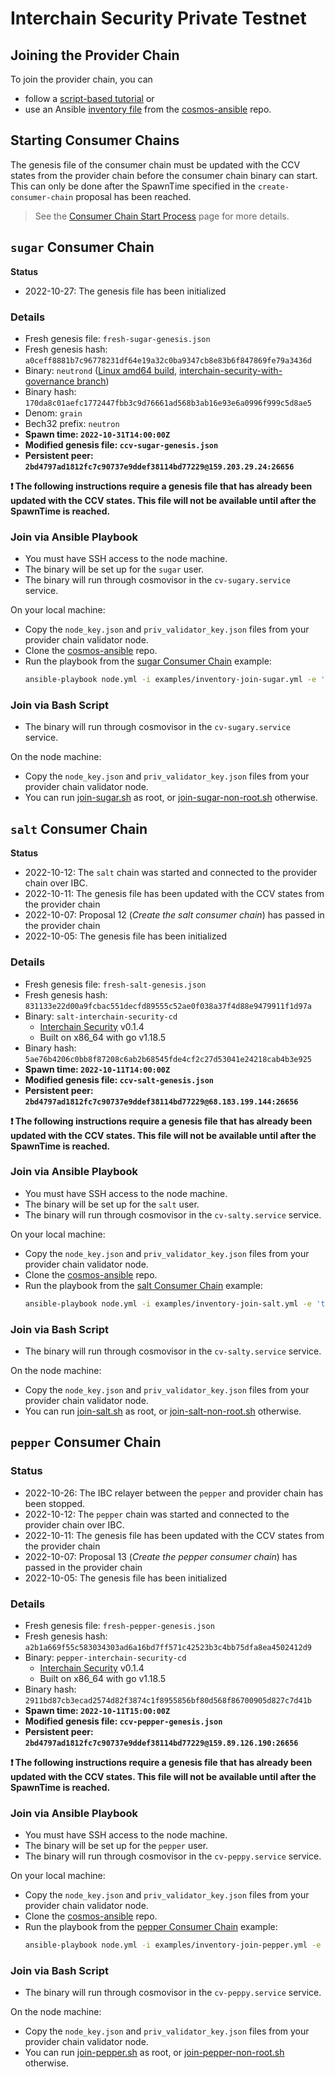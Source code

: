 # Interchain Security Private Testnet

## Joining the Provider Chain

To join the provider chain, you can
- follow a [script-based tutorial](https://github.com/sainoe/ICS-testnet/blob/main/join-testnet-tutorial.md) or
- use an Ansible [inventory file](https://github.com/hyphacoop/cosmos-ansible/tree/main/examples#provider-chain) from the [cosmos-ansible](https://github.com/hyphacoop/cosmos-ansible) repo.

## Starting Consumer Chains

The genesis file of the consumer chain must be updated with the CCV states from the provider chain before the consumer chain binary can start. This can only be done after the SpawnTime specified in the `create-consumer-chain` proposal has been reached.

> See the [Consumer Chain Start Process](/docs/Consumer-Chain-Start-Process.md) page for more details.

## `sugar` Consumer Chain

**Status**

* 2022-10-27: The genesis file has been initialized

### Details

* Fresh genesis file: `fresh-sugar-genesis.json`
* Fresh genesis hash: `a0ceff8881b7c96778231df64e19a32c0ba9347cb8e83b6f847869fe79a3436d`
* Binary: `neutrond` ([Linux amd64 build](https://github.com/neutron-org/neutron/raw/feat/interchain-security-with-governance/neutrond), [interchain-security-with-governance branch](https://github.com/neutron-org/neutron/tree/feat/interchain-security-with-governance))
* Binary hash: `170da8c01aefc1772447fbb3c9d76661ad568b3ab16e93e6a0996f999c5d8ae5`
* Denom: `grain`
* Bech32 prefix: `neutron`
* **Spawn time: `2022-10-31T14:00:00Z`**
* **Modified genesis file: `ccv-sugar-genesis.json`**
* **Persistent peer: `2bd4797ad1812fc7c90737e9ddef38114bd77229@159.203.29.24:26656`**

**❗ The following instructions require a genesis file that has already been updated with the CCV states. This file will not be available until after the SpawnTime is reached.**

### Join via Ansible Playbook

- You must have SSH access to the node machine.
- The binary will be set up for the `sugar` user.
- The binary will run through cosmovisor in the `cv-sugary.service` service.

On your local machine:
- Copy the `node_key.json` and `priv_validator_key.json` files from your provider chain validator node.
- Clone the [cosmos-ansible](https://github.com/hyphacoop/cosmos-ansible) repo.
- Run the playbook from the [sugar Consumer Chain](https://github.com/hyphacoop/cosmos-ansible/tree/main/examples#sugar-consumer-chain) example:
  ```bash
  ansible-playbook node.yml -i examples/inventory-join-sugar.yml -e 'target=<host address> node_key_file=<JSON file path> priv_validator_key_file=<JSON file path>"'
  ```

### Join via Bash Script

- The binary will run through cosmovisor in the `cv-sugary.service` service.

On the node machine:
- Copy the `node_key.json` and `priv_validator_key.json` files from your provider chain validator node.
- You can run [join-sugar.sh](join-sugar.sh) as root, or [join-sugar-non-root.sh](join-sugar-non-root.sh) otherwise.

## `salt` Consumer Chain

**Status**

* 2022-10-12: The `salt` chain was started and connected to the provider chain over IBC.
* 2022-10-11: The genesis file has been updated with the CCV states from the provider chain
* 2022-10-07: Proposal 12 (_Create the salt consumer chain_) has passed in the provider chain
* 2022-10-05: The genesis file has been initialized

### Details

* Fresh genesis file: `fresh-salt-genesis.json`
* Fresh genesis hash: `831133e22d00a9fcbac551decfd89555c52ae0f038a37f4d88e9479911f1d97a`
* Binary: `salt-interchain-security-cd`
  * [Interchain Security](https://github.com/cosmos/interchain-security.git) v0.1.4
  * Built on x86_64 with go v1.18.5
* Binary hash: `5ae76b4206c0bb8f87208c6ab2b68545fde4cf2c27d53041e24218cab4b3e925`
* **Spawn time: `2022-10-11T14:00:00Z`**
* **Modified genesis file: `ccv-salt-genesis.json`**
* **Persistent peer: `2bd4797ad1812fc7c90737e9ddef38114bd77229@68.183.199.144:26656`**

**❗ The following instructions require a genesis file that has already been updated with the CCV states. This file will not be available until after the SpawnTime is reached.**

### Join via Ansible Playbook

- You must have SSH access to the node machine.
- The binary will be set up for the `salt` user.
- The binary will run through cosmovisor in the `cv-salty.service` service.

On your local machine:
- Copy the `node_key.json` and `priv_validator_key.json` files from your provider chain validator node.
- Clone the [cosmos-ansible](https://github.com/hyphacoop/cosmos-ansible) repo.
- Run the playbook from the [salt Consumer Chain](https://github.com/hyphacoop/cosmos-ansible/tree/main/examples#salt-consumer-chain) example:
  ```bash
  ansible-playbook node.yml -i examples/inventory-join-salt.yml -e 'target=<host address> node_key_file=<JSON file path> priv_validator_key_file=<JSON file path>"'
  ```

### Join via Bash Script

- The binary will run through cosmovisor in the `cv-salty.service` service.

On the node machine:
- Copy the `node_key.json` and `priv_validator_key.json` files from your provider chain validator node.
- You can run [join-salt.sh](join-salt.sh) as root, or [join-salt-non-root.sh](join-salt-non-root.sh) otherwise.

## `pepper` Consumer Chain

### Status

* 2022-10-26: The IBC relayer between the `pepper` and provider chain has been stopped.
* 2022-10-12: The `pepper` chain was started and connected to the provider chain over IBC.
* 2022-10-11: The genesis file has been updated with the CCV states from the provider chain
* 2022-10-07: Proposal 13 (_Create the pepper consumer chain_) has passed in the provider chain
* 2022-10-05: The genesis file has been initialized

### Details

* Fresh genesis file: `fresh-pepper-genesis.json`
* Fresh genesis hash: `a2b1a669f55c583034303ad6a16bd7ff571c42523b3c4bb75dfa8ea4502412d9`
* Binary: `pepper-interchain-security-cd`
  * [Interchain Security](https://github.com/cosmos/interchain-security.git) v0.1.4
  * Built on x86_64 with go v1.18.5
* Binary hash: `2911bd87cb3ecad2574d82f3874c1f8955856bf80d568f86700905d827c7d41b`
* **Spawn time: `2022-10-11T15:00:00Z`**
* **Modified genesis file: `ccv-pepper-genesis.json`**
* **Persistent peer: `2bd4797ad1812fc7c90737e9ddef38114bd77229@159.89.126.190:26656`**

**❗ The following instructions require a genesis file that has already been updated with the CCV states. This file will not be available until after the SpawnTime is reached.**

### Join via Ansible Playbook

- You must have SSH access to the node machine.
- The binary will be set up for the `pepper` user.
- The binary will run through cosmovisor in the `cv-peppy.service` service.

On your local machine:
- Copy the `node_key.json` and `priv_validator_key.json` files from your provider chain validator node.
- Clone the [cosmos-ansible](https://github.com/hyphacoop/cosmos-ansible) repo.
- Run the playbook from the [pepper Consumer Chain](https://github.com/hyphacoop/cosmos-ansible/tree/main/examples#pepper-consumer-chain) example:
  ```bash
  ansible-playbook node.yml -i examples/inventory-join-pepper.yml -e 'target=<host address> node_key_file=<JSON file path> priv_validator_key_file=<JSON file path>"'
  ```

### Join via Bash Script

- The binary will run through cosmovisor in the `cv-peppy.service` service.

On the node machine:
- Copy the `node_key.json` and `priv_validator_key.json` files from your provider chain validator node.
- You can run [join-pepper.sh](join-pepper.sh) as root, or [join-pepper-non-root.sh](join-pepper-non-root.sh) otherwise.
